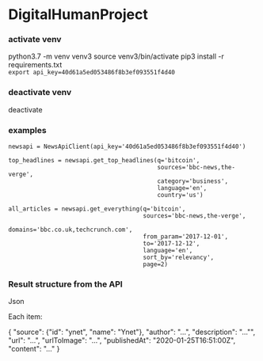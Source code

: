 # DigitalHumanProject

### activate venv

python3.7 -m venv venv3
source venv3/bin/activate
pip3 install -r requirements.txt
<br>
`export api_key=40d61a5ed053486f8b3ef093551f4d40`

### deactivate venv

deactivate

### examples

```
newsapi = NewsApiClient(api_key='40d61a5ed053486f8b3ef093551f4d40')

top_headlines = newsapi.get_top_headlines(q='bitcoin',
                                          sources='bbc-news,the-verge',
                                          category='business',
                                          language='en',
                                          country='us')

all_articles = newsapi.get_everything(q='bitcoin',
                                      sources='bbc-news,the-verge',
                                      domains='bbc.co.uk,techcrunch.com',
                                      from_param='2017-12-01',
                                      to='2017-12-12',
                                      language='en',
                                      sort_by='relevancy',
                                      page=2)
```
### Result structure from the API
Json

Each item:

{
    "source": {"id": "ynet", "name": "Ynet"}, 
    "author": "...", 
    "description": "..."", 
    "url": "...", 
    "urlToImage": "...", 
    "publishedAt": 
    "2020-01-25T16:51:00Z", 
    "content": "..."
}